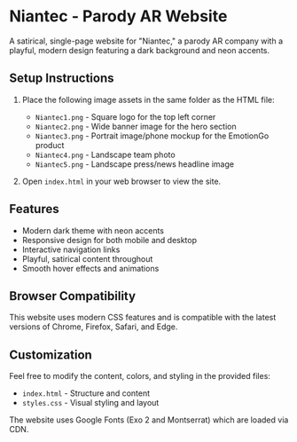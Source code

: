 # Niantec - Parody AR Website

A satirical, single-page website for "Niantec," a parody AR company with a playful, modern design featuring a dark background and neon accents.

## Setup Instructions

1. Place the following image assets in the same folder as the HTML file:
   - `Niantec1.png` - Square logo for the top left corner
   - `Niantec2.png` - Wide banner image for the hero section
   - `Niantec3.png` - Portrait image/phone mockup for the EmotionGo product
   - `Niantec4.png` - Landscape team photo
   - `Niantec5.png` - Landscape press/news headline image

2. Open `index.html` in your web browser to view the site.
 
## Features

- Modern dark theme with neon accents
- Responsive design for both mobile and desktop
- Interactive navigation links
- Playful, satirical content throughout
- Smooth hover effects and animations

## Browser Compatibility

This website uses modern CSS features and is compatible with the latest versions of Chrome, Firefox, Safari, and Edge.

## Customization

Feel free to modify the content, colors, and styling in the provided files:
- `index.html` - Structure and content
- `styles.css` - Visual styling and layout

The website uses Google Fonts (Exo 2 and Montserrat) which are loaded via CDN.
